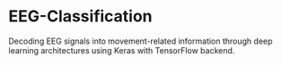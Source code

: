 # EEG-Classification
Decoding EEG signals into movement-related information through deep learning architectures using Keras with TensorFlow backend.
